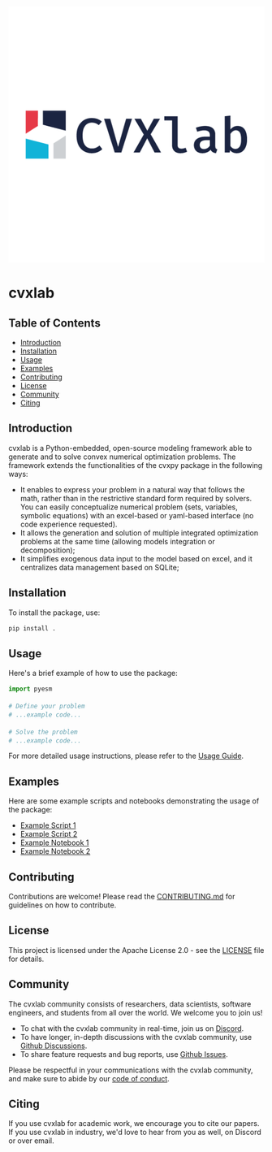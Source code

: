 ![CVXlab Logo](docs/images/PNG/CVXlab_logo%20studio_deliverable_150725-01.png)

# cvxlab


## Table of Contents
- [Introduction](#introduction)
- [Installation](#installation)
- [Usage](#usage)
- [Examples](#examples)
- [Contributing](#contributing)
- [License](#license)
- [Community](#community)
- [Citing](#citing)

## Introduction
cvxlab is a Python-embedded, open-source modeling framework able to generate and to solve convex numerical optimization problems.
The framework extends the functionalities of the cvxpy package in the following ways:
- It enables to express your problem in a natural way that follows the math, rather than in the restrictive standard form required by solvers. You can easily conceptualize numerical problem (sets, variables, symbolic equations) with an excel-based or yaml-based interface (no code experience requested). 
- It allows the generation and solution of multiple integrated optimization problems at the same time (allowing models integration or decomposition);
- It simplifies exogenous data input to the model based on excel, and it centralizes data management based on SQLite;

## Installation
To install the package, use:
```bash
pip install .
```

## Usage
Here's a brief example of how to use the package:
```python
import pyesm

# Define your problem
# ...example code...

# Solve the problem
# ...example code...
```
For more detailed usage instructions, please refer to the [Usage Guide](usage.rst).

## Examples
Here are some example scripts and notebooks demonstrating the usage of the package:
- [Example Script 1](examples/example_script1.py)
- [Example Script 2](examples/example_script2.py)
- [Example Notebook 1](examples/example_notebook1.ipynb)
- [Example Notebook 2](examples/example_notebook2.ipynb)

## Contributing
Contributions are welcome! Please read the [CONTRIBUTING.md](CONTRIBUTING.md) for guidelines on how to contribute.

## License
This project is licensed under the Apache License 2.0 - see the [LICENSE](LICENSE) file for details.

## Community
The cvxlab community consists of researchers, data scientists, software engineers, and students from all over the world. We welcome you to join us!

* To chat with the cvxlab community in real-time, join us on [Discord](https://discord.gg/4urRQeGBCr).
* To have longer, in-depth discussions with the cvxlab community, use [Github Discussions](https://github.com/your-repo/pyesm/discussions).
* To share feature requests and bug reports, use [Github Issues](https://github.com/your-repo/pyesm/issues).

Please be respectful in your communications with the cvxlab community, and make sure to abide by our [code of conduct](CODE_OF_CONDUCT.md).

## Citing
If you use cvxlab for academic work, we encourage you to cite our papers. If you use cvxlab in industry, we'd love to hear from you as well, on Discord or over email.




